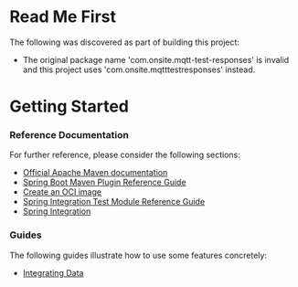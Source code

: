 # Read Me First
The following was discovered as part of building this project:

* The original package name 'com.onsite.mqtt-test-responses' is invalid and this project uses 'com.onsite.mqtttestresponses' instead.

# Getting Started

### Reference Documentation
For further reference, please consider the following sections:

* [Official Apache Maven documentation](https://maven.apache.org/guides/index.html)
* [Spring Boot Maven Plugin Reference Guide](https://docs.spring.io/spring-boot/docs/3.0.5/maven-plugin/reference/html/)
* [Create an OCI image](https://docs.spring.io/spring-boot/docs/3.0.5/maven-plugin/reference/html/#build-image)
* [Spring Integration Test Module Reference Guide](https://docs.spring.io/spring-integration/reference/html/testing.html)
* [Spring Integration](https://docs.spring.io/spring-boot/docs/3.0.5/reference/htmlsingle/#messaging.spring-integration)

### Guides
The following guides illustrate how to use some features concretely:

* [Integrating Data](https://spring.io/guides/gs/integration/)

